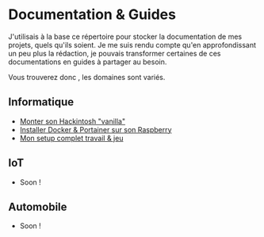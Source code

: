 # Documentation & Guides

J'utilisais à la base ce répertoire pour stocker la documentation de mes projets, quels qu'ils soient. Je me suis rendu compte qu'en approfondissant un peu plus la rédaction, je pouvais transformer certaines de ces documentations en guides à partager au besoin.

Vous trouverez donc , les domaines sont variés.

## Informatique

- [Monter son Hackintosh "vanilla"](build_vanilla_hackintosh/build_vanilla_hackintosh.md)
- [Installer Docker & Portainer sur son Raspberry](docker_portainer_raspberry/docker_portainer_raspberry.md)
- [Mon setup complet travail & jeu](my_setup/my_setup.md)

## IoT
- Soon !

## Automobile
- Soon !
<!--stackedit_data:
eyJoaXN0b3J5IjpbLTk3NDQ5NjM5NF19
-->